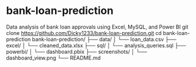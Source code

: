 # bank-loan-prediction
Data analysis of bank loan approvals using Excel, MySQL, and Power BI
git clone https://github.com/Dicky1233/bank-loan-prediction.git
cd bank-loan-prediction
bank-loan-prediction/
├── data/
│   └── loan_data.csv
├── excel/
│   └── cleaned_data.xlsx
├── sql/
│   └── analysis_queries.sql
├── powerbi/
│   └── dashboard.pbix
├── screenshots/
│   └── dashboard_view.png
└── README.md
